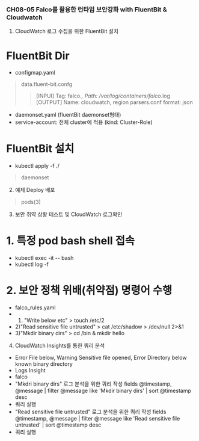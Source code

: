 ### CH08-05 Falco를 활용한 런타임 보안강화 with FluentBit & Cloudwatch
1. CloudWatch 로그 수집을 위한 FluentBit 설치
# FluentBit Dir
- configmap.yaml
> data.fluent-bit.confg 
>> [INPUI] Tag: falco.*, Path: /var/log/containers/falco*.log
>> [OUTPUT] Name: cloudwatch, region
> parsers.conf
>   format: json
- daemonset.yaml (fluentBit daemonset형태)
- service-account: 전체 cluster에 적용 (kind: Cluster-Role)
# FluentBit 설치
- kubectl apply -f ./
> daemonset

2. 예제 Deploy 배포
> pods(3)

3. 보안 취약 상황 테스트 및 CloudWatch 로그확인
# 1. 특정 pod bash shell 접속
- kubectl exec -it <pod-name> -- bash
- kubectl log -f <falco>

# 2. 보안 정책 위배(취약점) 명령어 수행
- falco_rules.yaml
- 1) "Write below etc" > touch /etc/2
- 2)"Read sensitive file untrusted" > cat /etc/shadow > /dev/null 2>&1
- 3)"Mkdir binary dirs" > cd /bin & mkdir hello

4. CloudWatch Insights를 통한 쿼리 분석
- Error File below, Warning Sensitive file opened, Error Directory below known binary directory
- Logs Insight
- falco
- "Mkdri binary dirs" 로그 분석을 위한 쿼리 작성
fields @timestamp, @message
| filter @message like 'Mkdir binary dirs'
| sort @timestamp desc
- 쿼리 실행
- "Read sensitive file untrusted" 로그 분석을 위한 쿼리 작성
fields @timestamp, @message
| filter @message like 'Read sensitive file untrusted'
| sort @timestamp desc
- 쿼리 실행